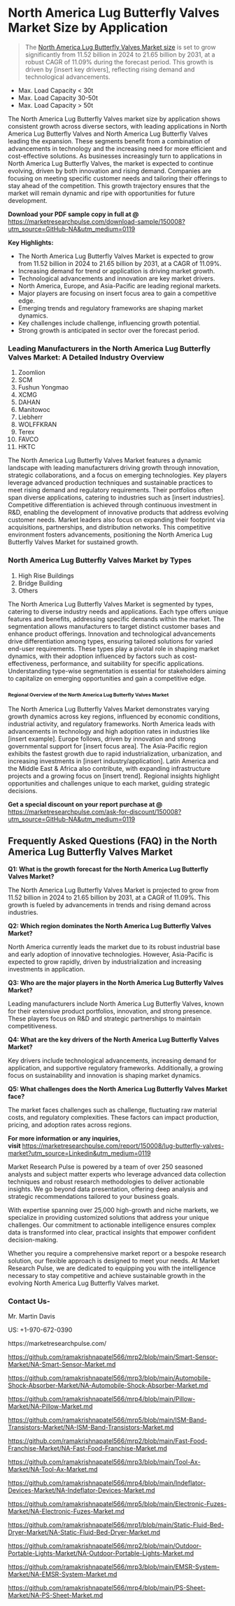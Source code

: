 <h1>North America Lug Butterfly Valves Market&nbsp;Size by Application</h1><blockquote><p>The <a href="https://marketresearchpulse.com/download-sample/150008?utm_source=GitHub-NA&amp;utm_medium=0119">North America Lug Butterfly Valves Market size</a> is set to grow significantly from 11.52 billion in 2024 to 21.65 billion by 2031, at a robust CAGR of 11.09% during the forecast period. This growth is driven by [insert key drivers], reflecting rising demand and technological advancements.</p></blockquote><ul><li> Max. Load Capacity < 30t<li> Max. Load Capacity 30-50t<li> Max. Load Capacity > 50t</li></ul><p>The North America Lug Butterfly Valves market size by application shows consistent growth across diverse sectors, with leading applications in North America Lug Butterfly Valves and North America Lug Butterfly Valves leading the expansion. These segments benefit from a combination of advancements in technology and the increasing need for more efficient and cost-effective solutions. As businesses increasingly turn to applications in North America Lug Butterfly Valves, the market is expected to continue evolving, driven by both innovation and rising demand. Companies are focusing on meeting specific customer needs and tailoring their offerings to stay ahead of the competition. This growth trajectory ensures that the market will remain dynamic and ripe with opportunities for future development.</p><p><strong>Download your PDF sample copy in full at @ </strong><a href="https://marketresearchpulse.com/download-sample/150008?utm_source=GitHub-NA&amp;utm_medium=0119">https://marketresearchpulse.com/download-sample/150008?utm_source=GitHub-NA&amp;utm_medium=0119</a></p><p><strong>Key Highlights: </strong></p><ul><li>The North America Lug Butterfly Valves Market is expected to grow from 11.52 billion in 2024 to 21.65 billion by 2031, at a CAGR of 11.09%.</li><li>Increasing demand for trend or application is driving market growth.</li><li>Technological advancements and innovation are key market drivers.</li><li>North America, Europe, and Asia-Pacific are leading regional markets.</li><li>Major players are focusing on insert focus area to gain a competitive edge.</li><li>Emerging trends and regulatory frameworks are shaping market dynamics.</li><li>Key challenges include challenge, influencing growth potential.</li><li>Strong growth is anticipated in sector over the forecast period.</li></ul><h3>Leading Manufacturers in the North America Lug Butterfly Valves Market: A Detailed Industry Overview</h3><ol><li> Zoomlion</li><li>SCM</li><li>Fushun Yongmao</li><li>XCMG</li><li>DAHAN</li><li>Manitowoc</li><li>Liebherr</li><li>WOLFFKRAN</li><li>Terex</li><li>FAVCO</li><li>HKTC</li></ol><div class="flex max-w-full flex-col flex-grow"><div class="min-h-8 text-message flex w-full flex-col items-end gap-2 whitespace-normal break-words [.text-message+&amp;]:mt-5" dir="auto" data-message-author-role="assistant" data-message-id="fd8432e4-4910-450d-b182-61b7bfb0a01f" data-message-model-slug="gpt-4o"><div class="flex w-full flex-col gap-1 empty:hidden first:pt-[3px]"><div class="markdown prose w-full break-words dark:prose-invert light"><p>The North America Lug Butterfly Valves Market features a dynamic landscape with leading manufacturers driving growth through innovation, strategic collaborations, and a focus on emerging technologies. Key players leverage advanced production techniques and sustainable practices to meet rising demand and regulatory requirements. Their portfolios often span diverse applications, catering to industries such as [insert industries]. Competitive differentiation is achieved through continuous investment in R&amp;D, enabling the development of innovative products that address evolving customer needs. Market leaders also focus on expanding their footprint via acquisitions, partnerships, and distribution networks. This competitive environment fosters advancements, positioning the North America Lug Butterfly Valves Market for sustained growth.</p></div></div></div></div><h3>North America Lug Butterfly Valves Market by Types</h3><ol><li> High Rise Buildings<li> Bridge Building<li> Others</li></ol><div class="flex max-w-full flex-col flex-grow"><div class="min-h-8 text-message flex w-full flex-col items-end gap-2 whitespace-normal break-words [.text-message+&amp;]:mt-5" dir="auto" data-message-author-role="assistant" data-message-id="084470be-0bb7-4664-bddf-5156b4f41249" data-message-model-slug="gpt-4o-mini"><div class="flex w-full flex-col gap-1 empty:hidden first:pt-[3px]"><div class="markdown prose w-full break-words dark:prose-invert light"><p>The North America Lug Butterfly Valves Market is segmented by types, catering to diverse industry needs and applications. Each type offers unique features and benefits, addressing specific demands within the market. The segmentation allows manufacturers to target distinct customer bases and enhance product offerings. Innovation and technological advancements drive differentiation among types, ensuring tailored solutions for varied end-user requirements. These types play a pivotal role in shaping market dynamics, with their adoption influenced by factors such as cost-effectiveness, performance, and suitability for specific applications. Understanding type-wise segmentation is essential for stakeholders aiming to capitalize on emerging opportunities and gain a competitive edge.</p></div></div></div></div><h3><span style="font-size: 11px;">Regional Overview of the North America Lug Butterfly Valves Market</span></h3><div class="flex max-w-full flex-col flex-grow"><div class="min-h-8 text-message flex w-full flex-col items-end gap-2 whitespace-normal break-words [.text-message+&amp;]:mt-5" dir="auto" data-message-author-role="assistant" data-message-id="e9038762-ce64-4e30-91c9-9bd413514231" data-message-model-slug="gpt-4o-mini"><div class="flex w-full flex-col gap-1 empty:hidden first:pt-[3px]"><div class="markdown prose w-full break-words dark:prose-invert light"><p>The North America Lug Butterfly Valves Market demonstrates varying growth dynamics across key regions, influenced by economic conditions, industrial activity, and regulatory frameworks. North America leads with advancements in technology and high adoption rates in industries like [insert example]. Europe follows, driven by innovation and strong governmental support for [insert focus area]. The Asia-Pacific region exhibits the fastest growth due to rapid industrialization, urbanization, and increasing investments in [insert industry/application]. Latin America and the Middle East &amp; Africa also contribute, with expanding infrastructure projects and a growing focus on [insert trend]. Regional insights highlight opportunities and challenges unique to each market, guiding strategic decisions.</p></div></div></div></div><p><strong>Get a special discount on your report purchase at @ </strong><a href="https://marketresearchpulse.com/ask-for-discount/150008?utm_source=GitHub-NA&amp;utm_medium=0119">https://marketresearchpulse.com/ask-for-discount/150008?utm_source=GitHub-NA&amp;utm_medium=0119</a></p><h2>Frequently Asked Questions (FAQ) in the North America Lug Butterfly Valves Market</h2><p><strong>Q1: What is the growth forecast for the North America Lug Butterfly Valves Market?</strong></p><p>The North America Lug Butterfly Valves Market is projected to grow from 11.52 billion in 2024 to 21.65 billion by 2031, at a CAGR of 11.09%. This growth is fueled by advancements in trends and rising demand across industries.</p><p><strong>Q2: Which region dominates the North America Lug Butterfly Valves Market?</strong></p><p>North America currently leads the market due to its robust industrial base and early adoption of innovative technologies. However, Asia-Pacific is expected to grow rapidly, driven by industrialization and increasing investments in application.</p><p><strong>Q3: Who are the major players in the North America Lug Butterfly Valves Market?</strong></p><p>Leading manufacturers include North America Lug Butterfly Valves, known for their extensive product portfolios, innovation, and strong presence. These players focus on R&amp;D and strategic partnerships to maintain competitiveness.</p><p><strong>Q4: What are the key drivers of the North America Lug Butterfly Valves Market?</strong></p><p>Key drivers include technological advancements, increasing demand for application, and supportive regulatory frameworks. Additionally, a growing focus on sustainability and innovation is shaping market dynamics.</p><p><strong>Q5: What challenges does the North America Lug Butterfly Valves Market face?</strong></p><p>The market faces challenges such as challenge, fluctuating raw material costs, and regulatory complexities. These factors can impact production, pricing, and adoption rates across regions.</p><p><strong>For more information or any inquiries, visit&nbsp;</strong><a href="https://marketresearchpulse.com/report/150008/lug-butterfly-valves-market?utm_source=Linkedin&utm_medium=0119">https://marketresearchpulse.com/report/150008/lug-butterfly-valves-market?utm_source=Linkedin&utm_medium=0119</a></p><p>Market Research Pulse is powered by a team of over 250 seasoned analysts and subject matter experts who leverage advanced data collection techniques and robust research methodologies to deliver actionable insights. We go beyond data presentation, offering deep analysis and strategic recommendations tailored to your business goals.</p><p>With expertise spanning over 25,000 high-growth and niche markets, we specialize in providing customized solutions that address your unique challenges. Our commitment to actionable intelligence ensures complex data is transformed into clear, practical insights that empower confident decision-making.</p><p>Whether you require a comprehensive market report or a bespoke research solution, our flexible approach is designed to meet your needs. At Market Research Pulse, we are dedicated to equipping you with the intelligence necessary to stay competitive and achieve sustainable growth in the evolving North America Lug Butterfly Valves market.</p><h3><strong>Contact Us-</strong></h3><p>Mr. Martin Davis</p><p>US: +1-970-672-0390</p><p>https://marketresearchpulse.com/</p><p><a href="https://github.com/ramakrishnapatel566/mrp2/blob/main/Smart-Sensor-Market/NA-Smart-Sensor-Market.md">https://github.com/ramakrishnapatel566/mrp2/blob/main/Smart-Sensor-Market/NA-Smart-Sensor-Market.md</a></p><p><a href="https://github.com/ramakrishnapatel566/mrp3/blob/main/Automobile-Shock-Absorber-Market/NA-Automobile-Shock-Absorber-Market.md">https://github.com/ramakrishnapatel566/mrp3/blob/main/Automobile-Shock-Absorber-Market/NA-Automobile-Shock-Absorber-Market.md</a></p><p><a href="https://github.com/ramakrishnapatel566/mrp4/blob/main/Pillow-Market/NA-Pillow-Market.md">https://github.com/ramakrishnapatel566/mrp4/blob/main/Pillow-Market/NA-Pillow-Market.md</a></p><p><a href="https://github.com/ramakrishnapatel566/mrp5/blob/main/ISM-Band-Transistors-Market/NA-ISM-Band-Transistors-Market.md">https://github.com/ramakrishnapatel566/mrp5/blob/main/ISM-Band-Transistors-Market/NA-ISM-Band-Transistors-Market.md</a></p><p><a href="https://github.com/ramakrishnapatel566/mrp2/blob/main/Fast-Food-Franchise-Market/NA-Fast-Food-Franchise-Market.md">https://github.com/ramakrishnapatel566/mrp2/blob/main/Fast-Food-Franchise-Market/NA-Fast-Food-Franchise-Market.md</a></p><p><a href="https://github.com/ramakrishnapatel566/mrp3/blob/main/Tool-Ax-Market/NA-Tool-Ax-Market.md">https://github.com/ramakrishnapatel566/mrp3/blob/main/Tool-Ax-Market/NA-Tool-Ax-Market.md</a></p><p><a href="https://github.com/ramakrishnapatel566/mrp4/blob/main/Indeflator-Devices-Market/NA-Indeflator-Devices-Market.md">https://github.com/ramakrishnapatel566/mrp4/blob/main/Indeflator-Devices-Market/NA-Indeflator-Devices-Market.md</a></p><p><a href="https://github.com/ramakrishnapatel566/mrp5/blob/main/Electronic-Fuzes-Market/NA-Electronic-Fuzes-Market.md">https://github.com/ramakrishnapatel566/mrp5/blob/main/Electronic-Fuzes-Market/NA-Electronic-Fuzes-Market.md</a></p><p><a href="https://github.com/ramakrishnapatel566/mrp1/blob/main/Static-Fluid-Bed-Dryer-Market/NA-Static-Fluid-Bed-Dryer-Market.md">https://github.com/ramakrishnapatel566/mrp1/blob/main/Static-Fluid-Bed-Dryer-Market/NA-Static-Fluid-Bed-Dryer-Market.md</a></p><p><a href="https://github.com/ramakrishnapatel566/mrp2/blob/main/Outdoor-Portable-Lights-Market/NA-Outdoor-Portable-Lights-Market.md">https://github.com/ramakrishnapatel566/mrp2/blob/main/Outdoor-Portable-Lights-Market/NA-Outdoor-Portable-Lights-Market.md</a></p><p><a href="https://github.com/ramakrishnapatel566/mrp3/blob/main/EMSR-System-Market/NA-EMSR-System-Market.md">https://github.com/ramakrishnapatel566/mrp3/blob/main/EMSR-System-Market/NA-EMSR-System-Market.md</a></p><p><a href="https://github.com/ramakrishnapatel566/mrp4/blob/main/PS-Sheet-Market/NA-PS-Sheet-Market.md">https://github.com/ramakrishnapatel566/mrp4/blob/main/PS-Sheet-Market/NA-PS-Sheet-Market.md</a></p>
